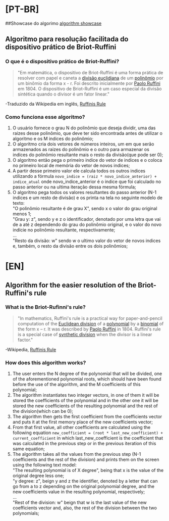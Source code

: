 # [PT-BR]

##Showcase do algorimo
[algorithm showcase](briot-ruffini.gif)

## Algoritmo para resolução facilitada do dispositivo prático de Briot-Ruffini
### O que é o dispositivo prático de Briot-Ruffini?
> "Em matemática, o dispositivo de Briot-Ruffini é uma forma prática de resolver com papel e caneta a [divisão euclidiana](https://pt.wikipedia.org/wiki/Divis%C3%A3o_euclidiana)
> de um [polinômio](https://pt.wikipedia.org/wiki/Polin%C3%B4mio) por um binômio da forma x - r. Foi descrito inicialmente por [Paolo Ruffini](https://pt.wikipedia.org/wiki/Paolo_Ruffini) 
> em 1804. O dispositivo de Briot-Ruffini é um caso especial da divisão sintética quando o divisor é um fator linear."

-Traduzido da Wikipedia em inglês, [Ruffinis Rule](https://en.wikipedia.org/wiki/Ruffini%27s_rule)

### Como funciona esse algoritmo?
1. O usuário fornece o grau N do polinômio que deseja dividir, uma das raizes desse polinômio, que deve ter sido encontrada antes de utilizar o algoritmo e os M indices do polinômio;
2. O algoritmo cria dois vetores de números inteiros, um em que serão armazenados as raizes do polinômio e o outro para armazenar os indíces do polinômio resultante mais o resto da divisão(que pode ser 0);
3. O algoritmo então pega o primeiro indice do vetor de indices e o coloca no primeiro local de memória do vetor de novos indices;
4. A partir desse primeiro valor ele calcula todos os outros indices utilizando a fórmula ```novo_indice = (raiz * novo_indice_anterior) + indice_atual``` onde novo_indice_anterior é o indice que foi calculado no passo anterior ou na ultima iteração dessa mesma fórmula;
5. O algoritmo pega todos os valores resultantes do passo anterior (N-1 indices e um resto de divisão) e os printa na tela no seguinte modelo de texto: \
   "O polinômio resultante é de grau X", sendo x o valor do grau original menos 1; \
   "Grau y: z", sendo y e z o identificador, denotado por uma letra que vai de a até z dependendo do grau do polinômio original, e o valor do novo indície no polinômio resultante, respectivamente; \
   ... \
   "Resto da divisão: w" sendo w o ultimo valor do vetor de novos indices e, também, o resto da divisão entre os dois polinômios; 

# [EN]
## Algorithm for the easier resolution of the Briot-Ruffini's rule
### What is the Briot-Rufinni's rule?
> "In mathematics, Ruffini's rule is a practical way for paper-and-pencil computation of the [Euclidean division](https://en.wikipedia.org/wiki/Euclidean_division) 
> of a [polynomial](https://en.wikipedia.org/wiki/Polynomial) by a [binomial](https://en.wikipedia.org/wiki/Binomial_(polynomial)) of the form x – r. It was described 
> by [Paolo Ruffini](https://en.wikipedia.org/wiki/Paolo_Ruffini) in 1804. Ruffini's rule is a special case of [synthetic division](https://en.wikipedia.org/wiki/Synthetic_division) 
> when the divisor is a linear factor."

-Wikipedia, [Ruffinis Rule](https://en.wikipedia.org/wiki/Ruffini%27s_rule)

### How does this algorithm works?
1. The user enters the N degree of the polynomial that will be divided, one of the aforementioned polynomial roots, which should have been found before the use of the algorithm, and the M coefficients of this polynomial;
2. The algorithm instantiates two integer vectors, in one of them it will be stored the coefficients of the polynomial and in the other one it will be stored the new coefficients of the resulting polynomial and the rest of the division(which can be 0); 
3. The algorithm then gets the first coefficient from the coefficients vector and puts it at the first memory place of the new coefficients vector;
4. From that first value, all other coefficients are calculated using the following equation ```new_coefficient = (root * last_new_coefficient) + current_coefficient``` in which last_new_coefficient is the coefficient that was calculated in the previous step or in the previous iteration of this same equation;
5. The algorithm takes all the values from the previous step (N-1 coefficients and the rest of the division) and prints them on the screen using the following text model:  \
   "The resulting polynomial is of X degree", being that x is the value of the original degree less one;  \
   "y degree: z", beign y and z the identifier, denoted by a letter that can go from a to z depending on the original polynomial degree, and the new coefficients value in the resulting polynomial, respectively; \
   ... \
   "Rest of the division: w" beign that w is the last value of the new coefficients vector and, also, the rest of the division between the two polynomials; 
